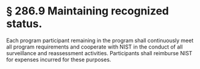 # § 286.9   Maintaining recognized status.

Each program participant remaining in the program shall continuously meet all program requirements and cooperate with NIST in the conduct of all surveillance and reassessment activities. Participants shall reimburse NIST for expenses incurred for these purposes. 




